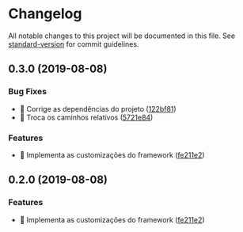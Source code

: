 # Changelog

All notable changes to this project will be documented in this file. See [standard-version](https://github.com/conventional-changelog/standard-version) for commit guidelines.

## 0.3.0 (2019-08-08)


### Bug Fixes

* 🐛 Corrige as dependências do projeto ([122bf81](https://github.com/ctvoicer/ctstyle/commit/122bf81))
* 🐛 Troca os caminhos relativos ([5721e84](https://github.com/ctvoicer/ctstyle/commit/5721e84))


### Features

* 🎸 Implementa as customizações do framework ([fe211e2](https://github.com/ctvoicer/ctstyle/commit/fe211e2))



## 0.2.0 (2019-08-08)


### Features

* 🎸 Implementa as customizações do framework ([fe211e2](https://github.com/ctvoicer/ctstyle/commit/fe211e2))
